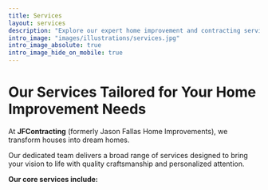 ```yaml
---
title: Services
layout: services
description: "Explore our expert home improvement and contracting services at JFContracting."
intro_image: "images/illustrations/services.jpg"
intro_image_absolute: true
intro_image_hide_on_mobile: true
---
```


# Our Services Tailored for Your Home Improvement Needs

At **JFContracting** (formerly Jason Fallas Home Improvements), we transform houses into dream homes.  

Our dedicated team delivers a broad range of services designed to bring your vision to life with quality craftsmanship and personalized attention.

**Our core services include:**